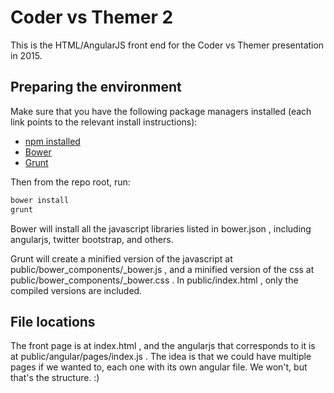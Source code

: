 # Coder vs Themer 2

This is the HTML/AngularJS front end for the Coder vs Themer presentation in 2015.

## Preparing the environment

Make sure that you have the following package managers installed (each link points to the relevant install instructions):
* [npm installed](https://nodejs.org/)
* [Bower](http://bower.io/#install-bower)
* [Grunt](http://gruntjs.com/getting-started#installing-the-cli)

Then from the repo root, run:

```bash
bower install
grunt
```

Bower will install all the javascript libraries listed in bower.json , including angularjs, twitter bootstrap, and others.

Grunt will create a minified version of the javascript at public/bower_components/_bower.js , and a minified version of the css at public/bower_components/_bower.css . In public/index.html , only the compiled versions are included. 

## File locations

The front page is at index.html , and the angularjs that corresponds to it is at public/angular/pages/index.js . The idea is that we could have multiple pages if we wanted to, each one with its own angular file. We won't, but that's the structure. :)